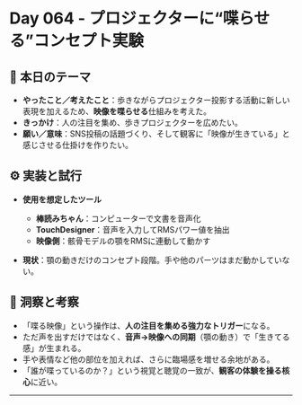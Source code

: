 # Day 064 - プロジェクターに“喋らせる”コンセプト実験

## 🎯 本日のテーマ

* **やったこと／考えたこと**：歩きながらプロジェクター投影する活動に新しい表現を加えるため、**映像を喋らせる**仕組みを考えた。
* **きっかけ**：人の注目を集め、歩きプロジェクターを広めたい。
* **願い／意味**：SNS投稿の話題づくり、そして観客に「映像が生きている」と感じさせる仕掛けを作りたい。

## ⚙️ 実装と試行

* **使用を想定したツール**

  * **棒読みちゃん**：コンピューターで文書を音声化
  * **TouchDesigner**：音声を入力してRMSパワー値を抽出
  * **映像側**：骸骨モデルの顎をRMSに連動して動かす
* **現状**：顎の動きだけのコンセプト段階。手や他のパーツはまだ動かしていない。

## 🔁 洞察と考察

* 「喋る映像」という操作は、**人の注目を集める強力なトリガー**になる。
* ただ声を出すだけではなく、**音声→映像への同期**（顎の動き）で「生きてる感」が生まれる。
* 手や表情など他の部位を加えれば、さらに臨場感を増せる余地がある。
* 「誰が喋っているのか？」という視覚と聴覚の一致が、**観客の体験を操る核心**に近い。

---

